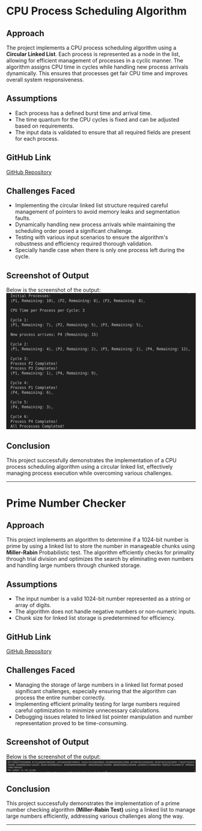 # CPU Process Scheduling Algorithm

## Approach
The project implements a CPU process scheduling algorithm using a **Circular Linked List**. Each process is represented as a node in the list, allowing for efficient management of processes in a cyclic manner. The algorithm assigns CPU time in cycles while handling new process arrivals dynamically. This ensures that processes get fair CPU time and improves overall system responsiveness.

## Assumptions
- Each process has a defined burst time and arrival time.
- The time quantum for the CPU cycles is fixed and can be adjusted based on requirements.
- The input data is validated to ensure that all required fields are present for each process.

## GitHub Link
[GitHub Repository](https://github.com/SparkDrago05/dsa_linklist)

## Challenges Faced
- Implementing the circular linked list structure required careful management of pointers to avoid memory leaks and segmentation faults.
- Dynamically handling new process arrivals while maintaining the scheduling order posed a significant challenge.
- Testing with various input scenarios to ensure the algorithm's robustness and efficiency required thorough validation.
- Specially handle case when there is only one process left during the cycle.

## Screenshot of Output
Below is the screenshot of the output:
   ![Schedular Sample Output](screenshots/scheduler.png)

## Conclusion
This project successfully demonstrates the implementation of a CPU process scheduling algorithm using a circular linked list, effectively managing process execution while overcoming various challenges. 

---

# Prime Number Checker

## Approach
This project implements an algorithm to determine if a 1024-bit number is prime by using a linked list to store the number in manageable chunks using **Miller-Rabin** Probabilistic test. The algorithm efficiently checks for primality through trial division and optimizes the search by eliminating even numbers and handling large numbers through chunked storage.

## Assumptions
- The input number is a valid 1024-bit number represented as a string or array of digits.
- The algorithm does not handle negative numbers or non-numeric inputs.
- Chunk size for linked list storage is predetermined for efficiency.

## GitHub Link
[GitHub Repository](https://github.com/SparkDrago05/dsa_linklist)

## Challenges Faced
- Managing the storage of large numbers in a linked list format posed significant challenges, especially ensuring that the algorithm can process the entire number correctly.
- Implementing efficient primality testing for large numbers required careful optimization to minimize unnecessary calculations.
- Debugging issues related to linked list pointer manipulation and number representation proved to be time-consuming.

## Screenshot of Output
Below is the screenshot of the output:
   ![Prime Test Sample Output](screenshots/prime_test.png)

## Conclusion
This project successfully demonstrates the implementation of a prime number checking algorithm **(Miller-Rabin Test)** using a linked list to manage large numbers efficiently, addressing various challenges along the way.

---

